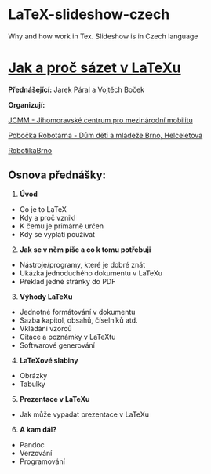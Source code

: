 # LaTeX-slideshow-czech
Why and how work in Tex. Slideshow is in Czech language

# [Jak a proč sázet v LaTeXu](http://robotikabrno.cz/robotika-brno/prednasky/jak-a-proc-sazet-v-latexu)
**Přednášející:** Jarek Páral a Vojtěch Boček 

**Organizují:**

[JCMM - Jihomoravské centrum pro mezinárodní mobilitu](www.jcmm.cz)

[Pobočka Robotárna - Dům dětí a mládeže Brno, Helceletova](www.helceletka.cz/robotarna)

[RobotikaBrno](www.robotikabrno.cz)

## Osnova přednášky:
1. **Úvod**
  - Co je to LaTeX
  - Kdy a proč vznikl
  - K čemu je primárně určen
  - Kdy se vyplatí používat
2. **Jak se v něm píše a co k tomu potřebuji**
  - Nástroje/programy, které je dobré znát
  - Ukázka jednoduchého dokumentu v LaTeXu
  - Překlad jedné stránky do PDF
3. **Výhody LaTeXu**
  - Jednotné formátování v dokumentu
  - Sazba kapitol, obsahů, číselníků atd.
  - Vkládání vzorců
  - Citace a poznámky v LaTeXtu
  - Softwarové generování 
4. **LaTeXové slabiny**
  - Obrázky
  - Tabulky
5. **Prezentace v LaTeXu**
  - Jak může vypadat prezentace v LaTeXu
6. **A kam dál?**
  - Pandoc
  - Verzování
  - Programování
